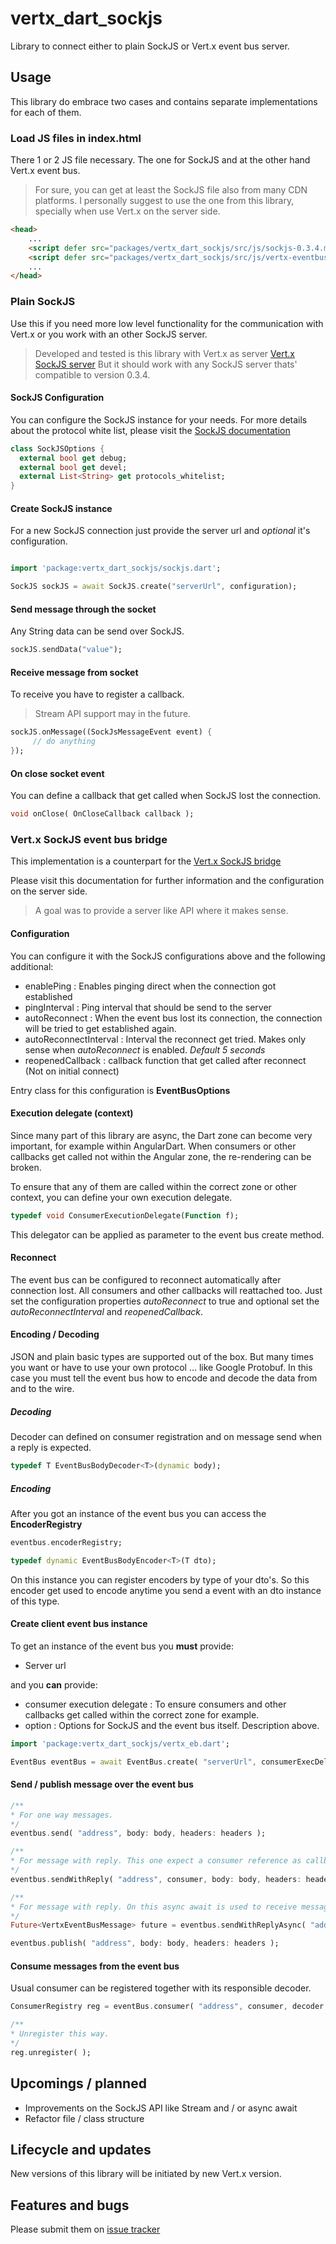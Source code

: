 # vertx_dart_sockjs

Library to connect either to plain SockJS or Vert.x event bus server.

## Usage

This library do embrace two cases and contains separate implementations for each of them.

### Load JS files in index.html

There 1 or 2 JS file necessary. The one for SockJS and at the other hand Vert.x event bus.

> For sure, you can get at least the SockJS file also from many CDN platforms. I personally suggest to use the one from this library, specially when use Vert.x on the server side. 

```html
<head>
    ...
    <script defer src="packages/vertx_dart_sockjs/src/js/sockjs-0.3.4.min.js"></script>
    <script defer src="packages/vertx_dart_sockjs/src/js/vertx-eventbus-3.4.1.js"></script>
    ...
</head>
```

### Plain SockJS

Use this if you need more low level functionality for the communication with Vert.x or you work with an other SockJS server.

> Developed and tested is this library with Vert.x as server [Vert.x SockJS server](http://vertx.io/docs/vertx-web/java/#_sockjs)
> But it should work with any SockJS server thats' compatible to version 0.3.4.

#### SockJS Configuration

You can configure the SockJS instance for your needs. For more details about the protocol white list, please visit the 
[SockJS documentation](https://github.com/sockjs/sockjs-client/tree/v0.3.4)


```dart
class SockJSOptions {
  external bool get debug;
  external bool get devel;
  external List<String> get protocols_whitelist;
}
```

#### Create SockJS instance

For a new SockJS connection just provide the server url and *optional* it's configuration.  

```dart

import 'package:vertx_dart_sockjs/sockjs.dart';

SockJS sockJS = await SockJS.create("serverUrl", configuration);

```

#### Send message through the socket

Any String data can be send over SockJS.

```dart
sockJS.sendData("value");

```

#### Receive message from socket

To receive you have to register a callback. 

> Stream API support may in the future.

```dart
sockJS.onMessage((SockJsMessageEvent event) {
     // do anything
});
```

#### On close socket event

You can define a callback that get called when SockJS lost the connection.

```dart
void onClose( OnCloseCallback callback );
```

### Vert.x SockJS event bus bridge

This implementation is a counterpart for the [Vert.x SockJS bridge](http://vertx.io/docs/vertx-web/java/#_sockjs_event_bus_bridge)

Please visit this documentation for further information and the configuration on the server side.

> A goal was to provide a server like API where it makes sense.

#### Configuration

You can configure it with the SockJS configurations above and the following additional:

- enablePing : Enables pinging direct when the connection got established
- pingInterval : Ping interval that should be send to the server
- autoReconnect : When the event bus lost its connection, the connection will be tried to get established again.
- autoReconnectInterval : Interval the reconnect get tried. Makes only sense when *autoReconnect* is enabled. *Default 5 seconds*
- reopenedCallback : callback function that get called after reconnect (Not on initial connect)

Entry class for this configuration is **EventBusOptions**

#### Execution delegate (context)

Since many part of this library are async, the Dart zone can become very important, for example within AngularDart. When consumers or other callbacks 
get called not within the Angular zone, the re-rendering can be broken.

To ensure that any of them are called within the correct zone or other context, you can define your own execution delegate. 

```dart
typedef void ConsumerExecutionDelegate(Function f);
```

This delegator can be applied as parameter to the event bus create method.

#### Reconnect

The event bus can be configured to reconnect automatically after connection lost. All consumers and other callbacks will reattached too.
Just set the configuration properties *autoReconnect* to true and optional set the *autoReconnectInterval* and *reopenedCallback*.
 
#### Encoding / Decoding
 
JSON and plain basic types are supported out of the box. But many times you want or have to use your own protocol ... like Google Protobuf.
In this case you must tell the event bus how to encode and decode the data from and to the wire.

##### Decoding

Decoder can defined on consumer registration and on message send when a reply is expected.

```dart
typedef T EventBusBodyDecoder<T>(dynamic body);
```

 
##### Encoding

After you got an instance of the event bus you can access the **EncoderRegistry**

```dart
eventbus.encoderRegistry;
```

```dart
typedef dynamic EventBusBodyEncoder<T>(T dto);
```

On this instance you can register encoders by type of your dto's. So this encoder get used to encode anytime you send a event with an dto 
instance of this type.

#### Create client event bus instance

To get an instance of the event bus you **must** provide:

- Server url

and you **can** provide:

- consumer execution delegate : To ensure consumers and other callbacks get called within the correct zone for example.
- option : Options for SockJS and the event bus itself. Description above.

```dart
import 'package:vertx_dart_sockjs/vertx_eb.dart';

EventBus eventBus = await EventBus.create( "serverUrl", consumerExecDelegate: myExecutionDelegate, options: myBusOptions );
```

#### Send / publish message over the event bus

```dart
/**
* For one way messages.
*/
eventbus.send( "address", body: body, headers: headers );

/**
* For message with reply. This one expect a consumer reference as callback
*/
eventbus.sendWithReply( "address", consumer, body: body, headers: headers, decoder: decoder );

/**
* For message with reply. On this async await is used to receive messages asynchronously.
*/
Future<VertxEventBusMessage> future = eventbus.sendWithReplyAsync( "address", body: body, headers: headers, decoder: decoder );

eventbus.publish( "address", body: body, headers: headers );
```

#### Consume messages from the event bus

Usual consumer can be registered together with its responsible decoder.

```dart
ConsumerRegistry reg = eventBus.consumer( "address", consumer, decoder: decoder );

/**
* Unregister this way.
*/
reg.unregister( );
```

## Upcomings / planned

- Improvements on the SockJS API like Stream and / or async await
- Refactor file / class structure

## Lifecycle and updates

New versions of this library will be initiated by new Vert.x version.

## Features and bugs

Please submit them on  [issue tracker](https://github.com/wem/vertx-dart-sockjs/issues)

